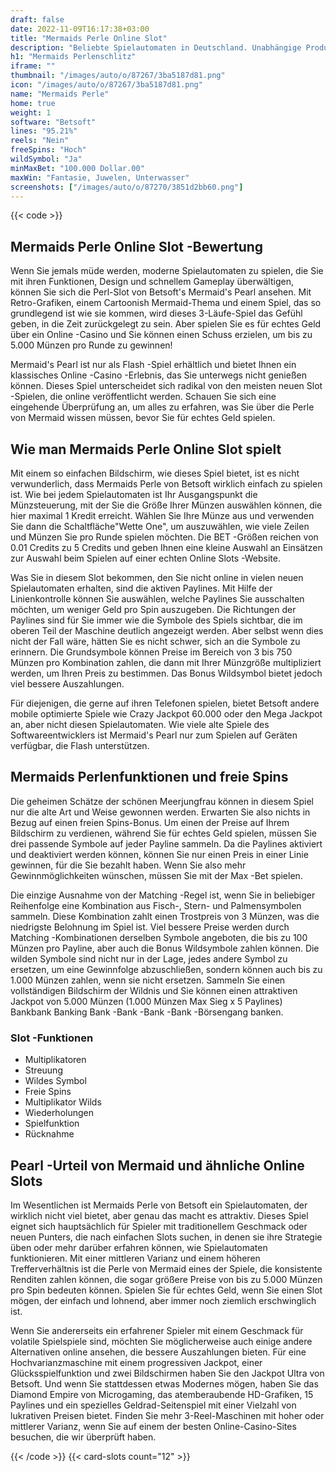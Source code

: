 ```yaml
---
draft: false
date: 2022-11-09T16:17:38+03:00
title: "Mermaids Perle Online Slot"
description: "Beliebte Spielautomaten in Deutschland. Unabhängige Produktbewertungen und exklusive Anmeldeangebote. Jetzt spielen!"
h1: "Mermaids Perlenschlitz"
iframe: ""
thumbnail: "/images/auto/o/87267/3ba5187d81.png"
icon: "/images/auto/o/87267/3ba5187d81.png"
name: "Mermaids Perle"
home: true
weight: 1
software: "Betsoft"
lines: "95.21%"
reels: "Nein"
freeSpins: "Hoch"
wildSymbol: "Ja"
minMaxBet: "100.000 Dollar.00"
maxWin: "Fantasie, Juwelen, Unterwasser"
screenshots: ["/images/auto/o/87270/3851d2bb60.png"]
---
```


{{< code >}}<h2>Mermaids Perle Online Slot -Bewertung</h2><p>Wenn Sie jemals müde werden, moderne Spielautomaten zu spielen, die Sie mit ihren Funktionen, Design und schnellem Gameplay überwältigen, können Sie sich die Perl-Slot von Betsoft's Mermaid's Pearl ansehen. Mit Retro-Grafiken, einem Cartoonish Mermaid-Thema und einem Spiel, das so grundlegend ist wie sie kommen, wird dieses 3-Läufe-Spiel das Gefühl geben, in die Zeit zurückgelegt zu sein. Aber spielen Sie es für echtes Geld über ein Online -Casino und Sie können einen Schuss erzielen, um bis zu 5.000 Münzen pro Runde zu gewinnen!</p><p>Mermaid's Pearl ist nur als Flash -Spiel erhältlich und bietet Ihnen ein klassisches Online -Casino -Erlebnis, das Sie unterwegs nicht genießen können. Dieses Spiel unterscheidet sich radikal von den meisten neuen Slot -Spielen, die online veröffentlicht werden. Schauen Sie sich eine eingehende Überprüfung an, um alles zu erfahren, was Sie über die Perle von Mermaid wissen müssen, bevor Sie für echtes Geld spielen.</p><h2>Wie man Mermaids Perle Online Slot spielt</h2><p>Mit einem so einfachen Bildschirm, wie dieses Spiel bietet, ist es nicht verwunderlich, dass Mermaids Perle von Betsoft wirklich einfach zu spielen ist. Wie bei jedem Spielautomaten ist Ihr Ausgangspunkt die Münzsteuerung, mit der Sie die Größe Ihrer Münzen auswählen können, die hier maximal 1 Kredit erreicht. Wählen Sie Ihre Münze aus und verwenden Sie dann die Schaltfläche"Wette One", um auszuwählen, wie viele Zeilen und Münzen Sie pro Runde spielen möchten. Die BET -Größen reichen von 0.01 Credits zu 5 Credits und geben Ihnen eine kleine Auswahl an Einsätzen zur Auswahl beim Spielen auf einer echten Online Slots -Website.</p><p>Was Sie in diesem Slot bekommen, den Sie nicht online in vielen neuen Spielautomaten erhalten, sind die aktiven Paylines. Mit Hilfe der Linienkontrolle können Sie auswählen, welche Paylines Sie ausschalten möchten, um weniger Geld pro Spin auszugeben. Die Richtungen der Paylines sind für Sie immer wie die Symbole des Spiels sichtbar, die im oberen Teil der Maschine deutlich angezeigt werden. Aber selbst wenn dies nicht der Fall wäre, hätten Sie es nicht schwer, sich an die Symbole zu erinnern. Die Grundsymbole können Preise im Bereich von 3 bis 750 Münzen pro Kombination zahlen, die dann mit Ihrer Münzgröße multipliziert werden, um Ihren Preis zu bestimmen. Das Bonus Wildsymbol bietet jedoch viel bessere Auszahlungen.</p><p>Für diejenigen, die gerne auf ihren Telefonen spielen, bietet Betsoft andere mobile optimierte Spiele wie Crazy Jackpot 60.000 oder den Mega Jackpot an, aber nicht diesen Spielautomaten. Wie viele alte Spiele des Softwareentwicklers ist Mermaid's Pearl nur zum Spielen auf Geräten verfügbar, die Flash unterstützen.</p><h2>Mermaids Perlenfunktionen und freie Spins</h2><p>Die geheimen Schätze der schönen Meerjungfrau können in diesem Spiel nur die alte Art und Weise gewonnen werden. Erwarten Sie also nichts in Bezug auf einen freien Spins-Bonus. Um einen der Preise auf Ihrem Bildschirm zu verdienen, während Sie für echtes Geld spielen, müssen Sie drei passende Symbole auf jeder Payline sammeln. Da die Paylines aktiviert und deaktiviert werden können, können Sie nur einen Preis in einer Linie gewinnen, für die Sie bezahlt haben. Wenn Sie also mehr Gewinnmöglichkeiten wünschen, müssen Sie mit der Max -Bet spielen.</p><p>Die einzige Ausnahme von der Matching -Regel ist, wenn Sie in beliebiger Reihenfolge eine Kombination aus Fisch-, Stern- und Palmensymbolen sammeln. Diese Kombination zahlt einen Trostpreis von 3 Münzen, was die niedrigste Belohnung im Spiel ist. Viel bessere Preise werden durch Matching -Kombinationen derselben Symbole angeboten, die bis zu 100 Münzen pro Payline, aber auch die Bonus Wildsymbole zahlen können. Die wilden Symbole sind nicht nur in der Lage, jedes andere Symbol zu ersetzen, um eine Gewinnfolge abzuschließen, sondern können auch bis zu 1.000 Münzen zahlen, wenn sie nicht ersetzen. Sammeln Sie einen vollständigen Bildschirm der Wildnis und Sie können einen attraktiven Jackpot von 5.000 Münzen (1.000 Münzen Max Sieg x 5 Paylines) Bankbank Banking Bank -Bank -Bank -Bank -Börsengang banken.</p><h3>
Slot -Funktionen</h3><ul>
<li></span>
Multiplikatoren</li>
<li></span>
Streuung</li>
<li></span>
Wildes Symbol</li>
<li></span>
Freie Spins</li>
<li></span>
Multiplikator Wilds</li>
<li></span>
Wiederholungen</li>
<li></span>
Spielfunktion</li>
<li></span>
Rücknahme</li></ul><h2>Pearl -Urteil von Mermaid und ähnliche Online Slots</h2><p>Im Wesentlichen ist Mermaids Perle von Betsoft ein Spielautomaten, der wirklich nicht viel bietet, aber genau das macht es attraktiv. Dieses Spiel eignet sich hauptsächlich für Spieler mit traditionellem Geschmack oder neuen Punters, die nach einfachen Slots suchen, in denen sie ihre Strategie üben oder mehr darüber erfahren können, wie Spielautomaten funktionieren. Mit einer mittleren Varianz und einem höheren Trefferverhältnis ist die Perle von Mermaid eines der Spiele, die konsistente Renditen zahlen können, die sogar größere Preise von bis zu 5.000 Münzen pro Spin bedeuten können. Spielen Sie für echtes Geld, wenn Sie einen Slot mögen, der einfach und lohnend, aber immer noch ziemlich erschwinglich ist.</p><p>Wenn Sie andererseits ein erfahrener Spieler mit einem Geschmack für volatile Spielspiele sind, möchten Sie möglicherweise auch einige andere Alternativen online ansehen, die bessere Auszahlungen bieten. Für eine Hochvarianzmaschine mit einem progressiven Jackpot, einer Glücksspielfunktion und zwei Bildschirmen haben Sie den Jackpot Ultra von Betsoft. Und wenn Sie stattdessen etwas Modernes mögen, haben Sie das Diamond Empire von Microgaming, das atemberaubende HD-Grafiken, 15 Paylines und ein spezielles Geldrad-Seitenspiel mit einer Vielzahl von lukrativen Preisen bietet. Finden Sie mehr 3-Reel-Maschinen mit hoher oder mittlerer Varianz, wenn Sie auf einem der besten Online-Casino-Sites besuchen, die wir überprüft haben.</p>{{< /code >}}
 {{< card-slots count="12" >}}